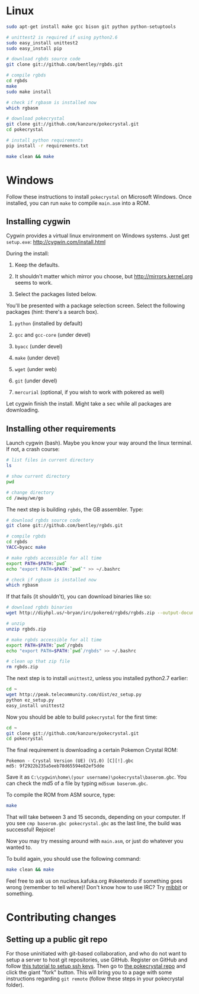 # Linux

```bash
sudo apt-get install make gcc bison git python python-setuptools 

# unittest2 is required if using python2.6
sudo easy_install unittest2
sudo easy_install pip

# download rgbds source code
git clone git://github.com/bentley/rgbds.git

# compile rgbds
cd rgbds
make
sudo make install

# check if rgbasm is installed now
which rgbasm

# download pokecrystal
git clone git://github.com/kanzure/pokecrystal.git
cd pokecrystal

# install python requirements
pip install -r requirements.txt

make clean && make
```

# Windows

Follow these instructions to install `pokecrystal` on Microsoft Windows. Once
installed, you can run `make` to compile `main.asm` into a ROM.

## Installing cygwin

Cygwin provides a virtual linux environment on Windows systems. Just get
`setup.exe`: http://cygwin.com/install.html

During the install:

  1. Keep the defaults.

  2. It shouldn't matter which mirror you choose, but http://mirrors.kernel.org
  seems to work.

  3. Select the packages listed below.

You'll be presented with a package selection screen. Select the following
packages (hint: there's a search box).

  1. `python` (installed by default)

  2. `gcc` and `gcc-core` (under devel)

  3. `byacc` (under devel)

  4. `make` (under devel)

  5. `wget` (under web)

  6. `git` (under devel)

  7. `mercurial` (optional, if you wish to work with pokered as well)

Let cygwin finish the install.  Might take a sec while all packages are
downloading.

## Installing other requirements

Launch cygwin (bash). Maybe you know your way around the linux terminal. If not, a
crash course:

```bash
# list files in current directory
ls

# show current directory
pwd

# change directory
cd /away/we/go
```

The next step is building `rgbds`, the GB assembler. Type:

```bash
# download rgbds source code
git clone git://github.com/bentley/rgbds.git

# compile rgbds
cd rgbds
YACC=byacc make

# make rgbds accessible for all time
export PATH=$PATH:`pwd`
echo "export PATH=$PATH:`pwd`" >> ~/.bashrc

# check if rgbasm is installed now
which rgbasm
```

If that fails (it shouldn't), you can download binaries like so:

```bash
# download rgbds binaries
wget http://diyhpl.us/~bryan/irc/pokered/rgbds/rgbds.zip --output-document=rgbds.zip

# unzip
unzip rgbds.zip

# make rgbds accessible for all time
export PATH=$PATH:`pwd`/rgbds
echo "export PATH=$PATH:`pwd`/rgbds" >> ~/.bashrc

# clean up that zip file
rm rgbds.zip
```

The next step is to install `unittest2`, unless you installed python2.7
earlier:

```bash
cd ~
wget http://peak.telecommunity.com/dist/ez_setup.py
python ez_setup.py
easy_install unittest2
```

Now you should be able to build `pokecrystal` for the first time:

```bash
cd ~
git clone git://github.com/kanzure/pokecrystal.git
cd pokecrystal
```

The final requirement is downloading a certain Pokemon Crystal ROM:

```
Pokemon - Crystal Version (UE) (V1.0) [C][!].gbc
md5: 9f2922b235a5eeb78d65594e82ef5dde
```

Save it as `C:\cygwin\home\(your username)\pokecrystal\baserom.gbc`. You can
check the md5 of a file by typing `md5sum baserom.gbc`.

To compile the ROM from ASM source, type:

```bash
make
```

That will take between 3 and 15 seconds, depending on your computer. If you see
`cmp baserom.gbc pokecrystal.gbc` as the last line, the build was successful!
Rejoice!

Now you may try messing around with `main.asm`, or just do whatever you wanted
to.

To build again, you should use the following command:

```bash
make clean && make
```

Feel free to ask us on nucleus.kafuka.org #skeetendo if something goes wrong
(remember to tell where)! Don't know how to use IRC? Try
[mibbit](http://mibbit.com/) or something.

# Contributing changes

## Setting up a public git repo

For those uninitiated with git-based collaboration, and who do not want to setup a server to host git repositories, use GitHub. Register on GitHub and follow [this tutorial to setup ssh keys](https://help.github.com/articles/generating-ssh-keys). Then go to [the pokecrystal repo](https://github.com/kanzure/pokecrystal) and click the giant "fork" button. This will bring you to a page with some instructions regarding `git remote` (follow these steps in your pokecrystal folder).
